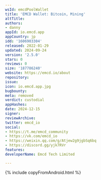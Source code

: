 ```yaml
---
wsId: emcdPoolWallet
title: 'EMCD Wallet: Bitcoin, Mining'
altTitle: 
authors:
- danny
appId: io.emcd.app
appCountry: jp
idd: '1606903304'
released: 2022-01-29
updated: 2024-09-24
version: '2.5.0'
stars: 0
reviews: 0
size: '187786240'
website: https://emcd.io/about
repository: 
issue: 
icon: io.emcd.app.jpg
bugbounty: 
meta: removed
verdict: custodial
appHashes: 
date: 2024-12-15
signer: 
reviewArchive: 
twitter: emcd_io
social:
- https://t.me/emcd_community
- https://vk.com/emcd_io
- https://weixin.qq.com/g/Atjew2g9jgbSq6bq
- https://discord.gg/yjk7RVr
features: 
developerName: Emcd Tech Limited

---
```


{% include copyFromAndroid.html %}
